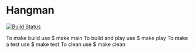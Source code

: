 # Hangman
[![Build Status](https://travis-ci.com/Nightopas/Hangman.svg?branch=issue-3)](https://travis-ci.com/Nightopas/Hangman)

To make build use
$ make main
To build and play use
$ make play
To make a test use
$ make test
To clean use
$ make clean
